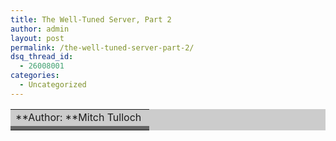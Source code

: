 ```yaml
---
title: The Well-Tuned Server, Part 2
author: admin
layout: post
permalink: /the-well-tuned-server-part-2/
dsq_thread_id:
  - 26008001
categories:
  - Uncategorized
---
```

<table cellSpacing=0 cellPadding=0 width="100%" bgColor=#cccccc border=0> <td align=right>**Author: **Mitch Tulloch&nbsp;</td> <tr bgColor=#666666 height=1> <td colSpan=2></td> </tr> </table> <table cellSpacing=2 cellPadding=2 width="100%" border=0> </table>

 [1]: http://meerkat.oreillynet.com/